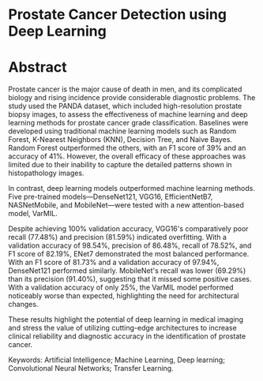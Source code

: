 # Prostate Cancer Detection using Deep Learning

# Abstract
Prostate cancer is the major cause of death in men, and its complicated biology and rising incidence
provide considerable diagnostic problems. The study used the PANDA dataset, which included
high-resolution prostate biopsy images, to assess the effectiveness of machine learning and deep
learning methods for prostate cancer grade classification. Baselines were developed using traditional
machine learning models such as Random Forest, K-Nearest Neighbors (KNN), Decision Tree, and
Naive Bayes. Random Forest outperformed the others, with an F1 score of 39% and an accuracy of
41%. However, the overall efficacy of these approaches was limited due to their inability to capture
the detailed patterns shown in histopathology images.

In contrast, deep learning models outperformed machine learning methods. Five pre-trained
models—DenseNet121, VGG16, EfficientNetB7, NASNetMobile, and MobileNet—were tested
with a new attention-based model, VarMIL.

Despite achieving 100% validation accuracy, VGG16's comparatively poor recall (77.48%) and
precision (81.59%) indicated overfitting. With a validation accuracy of 98.54%, precision of 86.48%,
recall of 78.52%, and F1 score of 82.19%, ENet7 demonstrated the most balanced performance.
With an F1 score of 81.73% and a validation accuracy of 97.94%, DenseNet121 performed similarly.
MobileNet's recall was lower (69.29%) than its precision (91.40%), suggesting that it missed some
positive cases. With a validation accuracy of only 25%, the VarMIL model performed noticeably
worse than expected, highlighting the need for architectural changes.

These results highlight the potential of deep learning in medical imaging and stress the value of
utilizing cutting-edge architectures to increase clinical reliability and diagnostic accuracy in the
identification of prostate cancer.

Keywords: Artificial Intelligence; Machine Learning, Deep learning; Convolutional Neural
Networks; Transfer Learning.


